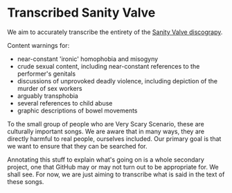 # Transcribed Sanity Valve

We aim to accurately transcribe the entirety of the [Sanity Valve
discograpy][bc].

Content warnings for:
- near-constant 'ironic' homophobia and misogyny
- crude sexual content, including near-constant references to the performer's genitals
- discussions of unprovoked deadly violence, including depiction of the murder of sex workers
- arguably transphobia
- several references to child abuse
- graphic descriptions of bowel movements

To the small group of people who are Very Scary Scenario, these are culturally
important songs. We are aware that in many ways, they are directly harmful to
real people, ourselves included. Our primary goal is that we want to ensure
that they can be searched for.

Annotating this stuff to explain what's going on is a whole secondary project,
one that GitHub may or may not turn out to be appropriate for. We shall see.
For now, we are just aiming to transcribe what is said in the text of these
songs.

[bc]: https://sanityvalve.bandcamp.com "Sanity Valve's albums"
